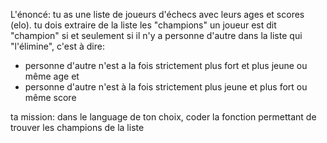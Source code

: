 L'énoncé:
tu as une liste de joueurs d'échecs avec leurs ages et scores (elo).
tu dois extraire de la liste les "champions"
un joueur est dit "champion" si et seulement si il n'y a personne d'autre dans la liste qui "l'élimine", c'est à dire:

- personne d'autre n'est a la fois strictement plus fort et plus jeune ou même age
  et
- personne d'autre n'est à la fois strictement plus jeune et plus fort ou même score

ta mission: dans le language de ton choix, coder la fonction permettant de trouver les champions de la liste
